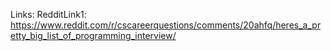 Links:
RedditLink1: https://www.reddit.com/r/cscareerquestions/comments/20ahfq/heres_a_pretty_big_list_of_programming_interview/
